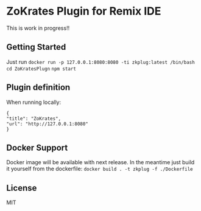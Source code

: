 ZoKrates Plugin for Remix IDE
==================================

This is work in progress!! 

Getting Started
---------------
Just run
`docker run -p 127.0.0.1:8080:8080 -ti zkplug:latest /bin/bash`
`cd ZoKratesPlugn`
`npm start`


Plugin definition
-----------------
When running locally:
```
{
"title": "ZoKrates",
"url": "http://127.0.0.1:8080"
}
```

Docker Support
--------------
Docker image will be available with next release. 
In the meantime just build it yourself from the dockerfile:
`docker build . -t zkplug -f ./Dockerfile `


License
-------
MIT
